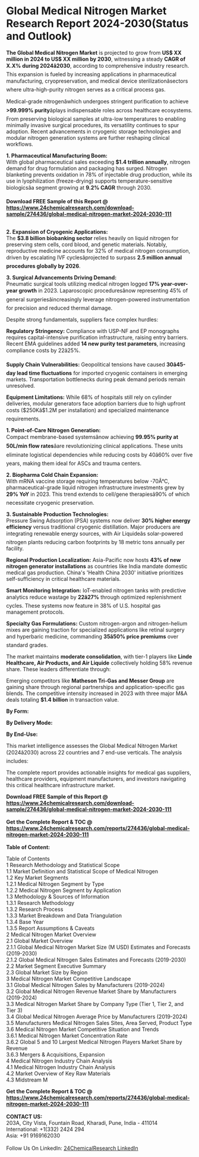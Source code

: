 <h1>Global Medical Nitrogen Market Research Report 2024-2030(Status and Outlook)</h1><p><strong>The Global Medical Nitrogen Market</strong> is projected to grow from <strong>US$ XX million in 2024 to US$ XX million by 2030</strong>, witnessing a steady <strong>CAGR of X.X% during 2024â2030</strong>, according to comprehensive industry research. This expansion is fueled by increasing applications in pharmaceutical manufacturing, cryopreservation, and medical device sterilizationâsectors where ultra-high-purity nitrogen serves as a critical process gas.</p><p>Medical-grade nitrogenâwhich undergoes stringent purification to achieve <strong>&gt;99.999% purity</strong>âplays indispensable roles across healthcare ecosystems. From preserving biological samples at ultra-low temperatures to enabling minimally invasive surgical procedures, its versatility continues to spur adoption. Recent advancements in cryogenic storage technologies and modular nitrogen generation systems are further reshaping clinical workflows.</p><p><strong>1. Pharmaceutical Manufacturing Boom:</strong><br>
With global pharmaceutical sales exceeding <strong>$1.4 trillion annually</strong>, nitrogen demand for drug formulation and packaging has surged. Nitrogen blanketing prevents oxidation in 78% of injectable drug production, while its use in lyophilization (freeze-drying) supports temperature-sensitive biologicsâa segment growing at <strong>9.2% CAGR</strong> through 2030.</p><div><b>Download FREE Sample of this Report @ 
            <a href="https://www.24chemicalresearch.com/download-sample/274436/global-medical-nitrogen-market-2024-2030-111">
            https://www.24chemicalresearch.com/download-sample/274436/global-medical-nitrogen-market-2024-2030-111</a></b></div><br><p><strong>2. Expansion of Cryogenic Applications:</strong><br>
The <strong>$3.8 billion biobanking sector</strong> relies heavily on liquid nitrogen for preserving stem cells, cord blood, and genetic materials. Notably, reproductive medicine accounts for 32% of medical nitrogen consumption, driven by escalating IVF cyclesâprojected to surpass <strong>2.5 million annual procedures globally by 2026</strong>.</p><p><strong>3. Surgical Advancements Driving Demand:</strong><br>
Pneumatic surgical tools utilizing medical nitrogen logged <strong>17% year-over-year growth</strong> in 2023. Laparoscopic proceduresânow representing 45% of general surgeriesâincreasingly leverage nitrogen-powered instrumentation for precision and reduced thermal damage.</p><p>Despite strong fundamentals, suppliers face complex hurdles:</p><p><strong>Regulatory Stringency:</strong> Compliance with USP-NF and EP monographs requires capital-intensive purification infrastructure, raising entry barriers. Recent EMA guidelines added <strong>14 new purity test parameters</strong>, increasing compliance costs by 22â25%.</p><p><strong>Supply Chain Vulnerabilities:</strong> Geopolitical tensions have caused <strong>30â45-day lead time fluctuations</strong> for imported cryogenic containers in emerging markets. Transportation bottlenecks during peak demand periods remain unresolved.</p><p><strong>Equipment Limitations:</strong> While 68% of hospitals still rely on cylinder deliveries, modular generators face adoption barriers due to high upfront costs ($250Kâ$1.2M per installation) and specialized maintenance requirements.</p><p><strong>1. Point-of-Care Nitrogen Generation:</strong><br>
Compact membrane-based systemsânow achieving <strong>99.95% purity at 50L/min flow rates</strong>âare revolutionizing clinical applications. These units eliminate logistical dependencies while reducing costs by 40â60% over five years, making them ideal for ASCs and trauma centers.</p><p><strong>2. Biopharma Cold Chain Expansion:</strong><br>
With mRNA vaccine storage requiring temperatures below -70Â°C, pharmaceutical-grade liquid nitrogen infrastructure investments grew by <strong>29% YoY</strong> in 2023. This trend extends to cell/gene therapiesâ90% of which necessitate cryogenic preservation.</p><p><strong>3. Sustainable Production Technologies:</strong><br>
Pressure Swing Adsorption (PSA) systems now deliver <strong>30% higher energy efficiency</strong> versus traditional cryogenic distillation. Major producers are integrating renewable energy sources, with Air Liquideâs solar-powered nitrogen plants reducing carbon footprints by 18 metric tons annually per facility.</p><p><strong>Regional Production Localization:</strong> Asia-Pacific now hosts <strong>43% of new nitrogen generator installations</strong> as countries like India mandate domestic medical gas production. China's 'Health China 2030' initiative prioritizes self-sufficiency in critical healthcare materials.</p><p><strong>Smart Monitoring Integration:</strong> IoT-enabled nitrogen tanks with predictive analytics reduce wastage by <strong>22â27%</strong> through optimized replenishment cycles. These systems now feature in 38% of U.S. hospital gas management protocols.</p><p><strong>Specialty Gas Formulations:</strong> Custom nitrogen-argon and nitrogen-helium mixes are gaining traction for specialized applications like retinal surgery and hyperbaric medicine, commanding <strong>35â50% price premiums</strong> over standard grades.</p><p>The market maintains <strong>moderate consolidation</strong>, with tier-1 players like <strong>Linde Healthcare, Air Products, and Air Liquide</strong> collectively holding 58% revenue share. These leaders differentiate through:</p><p>Emerging competitors like <strong>Matheson Tri-Gas and Messer Group</strong> are gaining share through regional partnerships and application-specific gas blends. The competitive intensity increased in 2023 with three major M&amp;A deals totaling <strong>$1.4 billion</strong> in transaction value.</p><p><strong>By Form:</strong></p><p><strong>By Delivery Mode:</strong></p><p><strong>By End-Use:</strong></p><p>This market intelligence assesses the Global Medical Nitrogen Market (2024â2030) across 22 countries and 7 end-use verticals. The analysis includes:</p><p>The complete report provides actionable insights for medical gas suppliers, healthcare providers, equipment manufacturers, and investors navigating this critical healthcare infrastructure market.</p><div><b>Download FREE Sample of this Report @ 
            <a href="https://www.24chemicalresearch.com/download-sample/274436/global-medical-nitrogen-market-2024-2030-111">
            https://www.24chemicalresearch.com/download-sample/274436/global-medical-nitrogen-market-2024-2030-111</a></b></div><br><div><b>Get the Complete Report & TOC @ 
            <a href="https://www.24chemicalresearch.com/reports/274436/global-medical-nitrogen-market-2024-2030-111">
            https://www.24chemicalresearch.com/reports/274436/global-medical-nitrogen-market-2024-2030-111</a></b></div><br>
            <b>Table of Content:</b><p>Table of Contents<br />
1 Research Methodology and Statistical Scope<br />
1.1 Market Definition and Statistical Scope of Medical Nitrogen<br />
1.2 Key Market Segments<br />
1.2.1 Medical Nitrogen Segment by Type<br />
1.2.2 Medical Nitrogen Segment by Application<br />
1.3 Methodology & Sources of Information<br />
1.3.1 Research Methodology<br />
1.3.2 Research Process<br />
1.3.3 Market Breakdown and Data Triangulation<br />
1.3.4 Base Year<br />
1.3.5 Report Assumptions & Caveats<br />
2 Medical Nitrogen Market Overview<br />
2.1 Global Market Overview<br />
2.1.1 Global Medical Nitrogen Market Size (M USD) Estimates and Forecasts (2019-2030)<br />
2.1.2 Global Medical Nitrogen Sales Estimates and Forecasts (2019-2030)<br />
2.2 Market Segment Executive Summary<br />
2.3 Global Market Size by Region<br />
3 Medical Nitrogen Market Competitive Landscape<br />
3.1 Global Medical Nitrogen Sales by Manufacturers (2019-2024)<br />
3.2 Global Medical Nitrogen Revenue Market Share by Manufacturers (2019-2024)<br />
3.3 Medical Nitrogen Market Share by Company Type (Tier 1, Tier 2, and Tier 3)<br />
3.4 Global Medical Nitrogen Average Price by Manufacturers (2019-2024)<br />
3.5 Manufacturers Medical Nitrogen Sales Sites, Area Served, Product Type<br />
3.6 Medical Nitrogen Market Competitive Situation and Trends<br />
3.6.1 Medical Nitrogen Market Concentration Rate<br />
3.6.2 Global 5 and 10 Largest Medical Nitrogen Players Market Share by Revenue<br />
3.6.3 Mergers & Acquisitions, Expansion<br />
4 Medical Nitrogen Industry Chain Analysis<br />
4.1 Medical Nitrogen Industry Chain Analysis<br />
4.2 Market Overview of Key Raw Materials<br />
4.3 Midstream M</p><div><b>Get the Complete Report & TOC @ 
            <a href="https://www.24chemicalresearch.com/reports/274436/global-medical-nitrogen-market-2024-2030-111">
            https://www.24chemicalresearch.com/reports/274436/global-medical-nitrogen-market-2024-2030-111</a></b></div><br><b>CONTACT US:</b><br>
            203A, City Vista, Fountain Road, Kharadi, Pune, India - 411014<br>
            International: +1(332) 2424 294<br>
            Asia: +91 9169162030 <br><br>
            Follow Us On LinkedIn: <a href="https://www.linkedin.com/company/24chemicalresearch/">24ChemicalResearch LinkedIn</a>